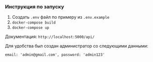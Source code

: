 ### Инструкция по запуску

1. Создать `.env` файл по примеру из `.env.example`
2. `docker-compose build`
3. `docker-compose up`

Документация: `http://localhost:5000/api/`

Для удобства был создан администратор со следующими данными:

`email: 'admin@gmail.com',
password: 'admin123'`
